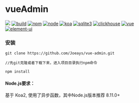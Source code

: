 # vueAdmin
[![](https://img.shields.io/badge/Powered%20by-pas-brightgreen)](https://github.com/Joeays/vue-admin)
[![build](https://img.shields.io/badge/build--passing-brightgreen)](https://github.com/Joeays/vue-admin)
[![npm](https://img.shields.io/badge/npm-6.14.4-cb0000)](https://github.com/Joeays/vue-admin)
[![node](https://img.shields.io/badge/node-12.17.0-026e00)](https://github.com/Joeays/vue-admin)
[![koa](https://img.shields.io/badge/koa-2.7.0-000)](https://github.com/Joeays/vue-admin)
[![sqlite3](https://img.shields.io/badge/sqlite3-5.0.0-044a64)](https://github.com/Joeays/vue-admin)
[![clickhouse](https://img.shields.io/badge/clickhouse-1.2.20-fc0)](https://github.com/Joeays/vue-admin)
[![vue](https://img.shields.io/badge/vue-2.6.10-4fc08d)](https://github.com/Joeays/vue-admin)
[![element-ui](https://img.shields.io/badge/element--ui-2.13.2-409eff)](https://github.com/Joeays/vue-admin)
### 安装
```
git clone https://github.com/Joeays/vue-admin.git

//先git克隆或者下载下来，进入项目目录执行npm命令

npm install
```
#### Node.js要求：
基于 Koa2, 使用了异步函数，其中Node.js版本推荐 8.11.0+
